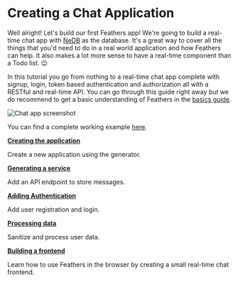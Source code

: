 # Creating a Chat Application

Well alright! Let's build our first Feathers app! We're going to build a real-time chat app with [NeDB](https://github.com/louischatriot/nedb) as the database. It's a great way to cover all the things that you'd need to do in a real world application and how Feathers can help. It also makes a lot more sense to have a real-time component than a Todo list. :wink:

In this tutorial you go from nothing to a real-time chat app complete with signup, login, token based authentication and authorization all with a RESTful and real-time API. You can go through this guide right away but we do recommend to get a basic understanding of Feathers in the [basics guide](../basics/readme.md).

![Chat app screenshot](./assets/chat.gif)

You can find a complete working example [here](https://github.com/feathersjs/feathers-chat).

[**Creating the application**](./creating.md)

Create a new application using the generator.

[**Generating a service**](./service.md)

Add an API endpoint to store messages.

[**Adding Authentication**](./authentication.md)

Add user registration and login.

[**Processing data**](./processing.md)

Sanitize and process user data.

[**Building a frontend**](./frontend.md)

Learn how to use Feathers in the browser by creating a small real-time chat frontend.
